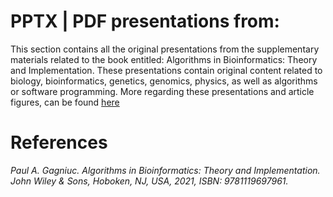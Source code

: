 # PPTX | PDF presentations from:

This section contains all the original presentations from the supplementary materials related to the book entitled: Algorithms in Bioinformatics: Theory and Implementation. These presentations contain original content related to biology, bioinformatics, genetics, genomics, physics, as well as algorithms or software programming. More regarding these presentations and article figures, can be found [here](https://figshare.com/authors/Paul_A_Gagniuc/1818325)

# References

<i>Paul A. Gagniuc. Algorithms in Bioinformatics: Theory and Implementation. John Wiley & Sons, Hoboken, NJ, USA, 2021, ISBN: 9781119697961.</i>
